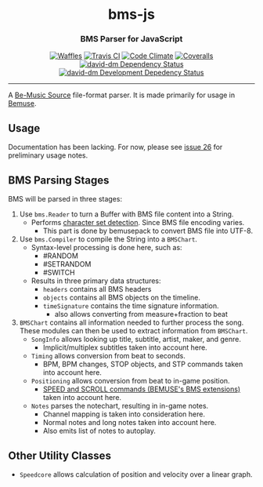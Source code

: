 
<h1 align="center">bms-js</h1>

<h3 align="center">BMS Parser for JavaScript</h3>

<p align="center">
  <a href="https://waffle.io/bemusic/bemuse?source=bemusic%2Fbms-js"><img src="http://img.shields.io/badge/wow%20much-waffle-green.svg?style=flat" alt="Waffles"></a>
  <a href="https://travis-ci.org/bemusic/bms-js"><img src="https://img.shields.io/travis/bemusic/bms-js.svg?style=flat" alt="Travis CI"></a>
  <a href="https://codeclimate.com/github/bemusic/bms-js"><img src="https://img.shields.io/codeclimate/github/bemusic/bms-js.svg?style=flat" alt="Code Climate"></a>
  <a href="https://coveralls.io/r/bemusic/bms-js"><img src="https://img.shields.io/coveralls/bemusic/bms-js.svg?style=flat" alt="Coveralls"></a>
  <a href="https://david-dm.org/bemusic/bms-js" title="Dependency status"><img src="https://david-dm.org/bemusic/bms-js.svg" alt="david-dm Dependency Status"></a>
  <a href="https://david-dm.org/bemusic/bms-js#info=devDependencies" title="devDependency status"><img src="https://david-dm.org/bemusic/bms-js/dev-status.svg" alt="david-dm Development Depedency Status"></a>
</p>

---

A [Be-Music Source](http://en.wikipedia.org/wiki/Be-Music_Source) file-format parser.
It is made primarily for usage in [Bemuse](https://github.com/bemusic/bemuse).


Usage
-----

Documentation has been lacking. For now, please see [issue 26](https://github.com/bemusic/bms-js/issues/26) for preliminary usage notes.


BMS Parsing Stages
------------------

BMS will be parsed in three stages:

1. Use `bms.Reader` to turn a Buffer with BMS file content into a String.
    - Performs [character set detection](http://hitkey.nekokan.dyndns.info/cmds.htm#CHARSET). Since BMS file encoding varies.
        - This part is done by bemusepack to convert BMS file into UTF-8.
2. Use `bms.Compiler` to compile the String into a `BMSChart`.
    - Syntax-level processing is done here, such as:
        - \#RANDOM
        - \#SETRANDOM
        - \#SWITCH
    - Results in three primary data structures:
        - `headers` contains all BMS headers
        - `objects` contains all BMS objects on the timeline.
        - `timeSignature` contains the time signature information.
            - also allows converting from measure+fraction to beat
3. `BMSChart` contains all information needed to further process the song. These modules can then be used to extract information from `BMSChart`.
    - `SongInfo` allows looking up title, subtitle, artist, maker, and genre.
        - Implicit/multiplex subtitles taken into account here.
    - `Timing` allows conversion from beat to seconds.
        - BPM, BPM changes, STOP objects, and STP commands taken into account here.
    - `Positioning` allows conversion from beat to in-game position.
        - [SPEED and SCROLL commands (BEMUSE's BMS extensions)](http://bemusic.viewdocs.io/bemuse/BMS_EXTENSION.md) taken into account here.
    - `Notes` parses the notechart, resulting in in-game notes.
        - Channel mapping is taken into consideration here.
        - Normal notes and long notes taken into account here.
        - Also emits list of notes to autoplay.

Other Utility Classes
---------------------

- `Speedcore` allows calculation of position and velocity over a linear graph.
